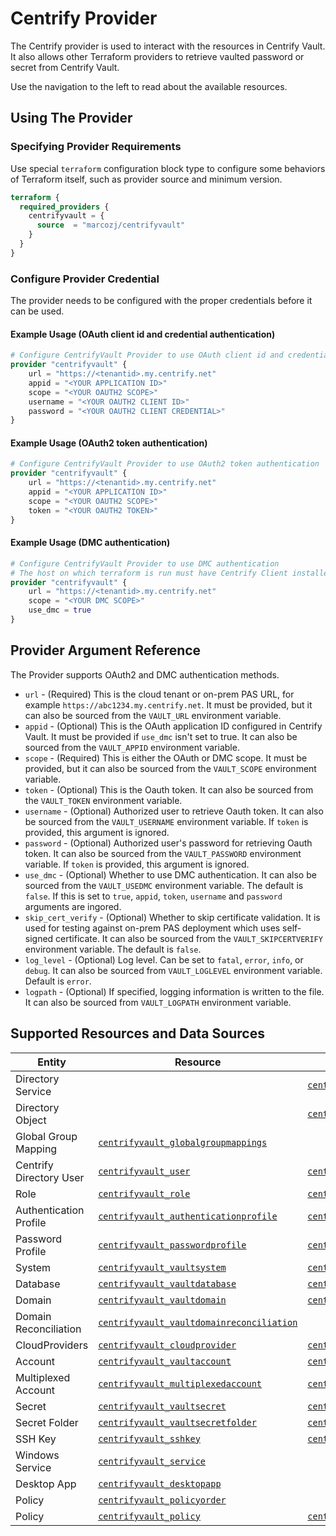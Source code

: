 # Centrify Provider

The Centrify provider is used to interact with the resources in Centrify Vault. It also allows other Terraform providers to retrieve vaulted password or secret from Centrify Vault.

Use the navigation to the left to read about the available resources.

## Using The Provider

### Specifying Provider Requirements

Use special `terraform` configuration block type to configure some behaviors of Terraform itself, such as provider source and minimum version.

```terraform
terraform {
  required_providers {
    centrifyvault = {
      source  = "marcozj/centrifyvault"
    }
  }
}
```

### Configure Provider Credential

The provider needs to be configured with the proper credentials before it can be used.

#### Example Usage (OAuth client id and credential authentication)

```terraform
# Configure CentrifyVault Provider to use OAuth client id and credential authentication
provider "centrifyvault" {
    url = "https://<tenantid>.my.centrify.net"
    appid = "<YOUR APPLICATION ID>"
    scope = "<YOUR OAUTH2 SCOPE>"
    username = "<YOUR OAUTH2 CLIENT ID>"
    password = "<YOUR OAUTH2 CLIENT CREDENTIAL>"
}
```

#### Example Usage (OAuth2 token authentication)

```terraform
# Configure CentrifyVault Provider to use OAuth2 token authentication
provider "centrifyvault" {
    url = "https://<tenantid>.my.centrify.net"
    appid = "<YOUR APPLICATION ID>"
    scope = "<YOUR OAUTH2 SCOPE>"
    token = "<YOUR OAUTH2 TOKEN>"
}
```

#### Example Usage (DMC authentication)

```terraform
# Configure CentrifyVault Provider to use DMC authentication
# The host on which terraform is run must have Centrify Client installed and enrolled into Centrify Vault
provider "centrifyvault" {
    url = "https://<tenantid>.my.centrify.net"
    scope = "<YOUR DMC SCOPE>"
    use_dmc = true
}
```

## Provider Argument Reference

The Provider supports OAuth2 and DMC authentication methods.

- `url` - (Required) This is the cloud tenant or on-prem PAS URL, for example `https://abc1234.my.centrify.net`. It must be provided, but it can also be sourced from the `VAULT_URL` environment variable.
- `appid` - (Optional) This is the OAuth application ID configured in Centrify Vault. It must be provided if `use_dmc` isn't set to true. It can also be sourced from the `VAULT_APPID` environment variable.
- `scope` - (Required) This is either the OAuth or DMC scope. It must be provided, but it can also be sourced from the `VAULT_SCOPE` environment variable.
- `token` - (Optional) This is the Oauth token. It can also be sourced from the `VAULT_TOKEN` environment variable.
- `username` - (Optional) Authorized user to retrieve Oauth token. It can also be sourced from the `VAULT_USERNAME` environment variable. If `token` is provided, this argument is ignored.
- `password` - (Optional) Authorized user's password for retrieving Oauth token. It can also be sourced from the `VAULT_PASSWORD` environment variable. If `token` is provided, this argument is ignored.
- `use_dmc` - (Optional) Whether to use DMC authentication. It can also be sourced from the `VAULT_USEDMC` environment variable. The default is `false`. If this is set to `true`, `appid`, `token`, `username` and `password` arguments are ingored.
- `skip_cert_verify` - (Optional) Whether to skip certificate validation. It is used for testing against on-prem PAS deployment which uses self-signed certificate. It can also be sourced from the `VAULT_SKIPCERTVERIFY` environment variable. The default is `false`.
- `log_level` - (Optional) Log level. Can be set to `fatal`, `error`, `info`, or `debug`. It can also be sourced from `VAULT_LOGLEVEL` environment variable. Default is `error`.
- `logpath` - (Optional) If specified, logging information is written to the file. It can also be sourced from `VAULT_LOGPATH` environment variable.

## Supported Resources and Data Sources

|  Entity  |  Resource  |  Data Source  |
| ---- | ---- | --- |
| Directory Service | | [`centrifyvault_directoryservice`](./data-sources/centrifyvault_directoryservice.md) |
| Directory Object | | [`centrifyvault_directoryobject`](./data-sources/centrifyvault_directoryobject.md) |
| Global Group Mapping | [`centrifyvault_globalgroupmappings`](./resources/centrifyvault_globalgroupmappings.md) | |
| Centrify Directory User | [`centrifyvault_user`](./resources/centrifyvault_user.md) | [`centrifyvault_user`](./data-sources/centrifyvault_user.md) |
| Role | [`centrifyvault_role`](./resources/centrifyvault_role.md) | [`centrifyvault_role`](./data-sources/centrifyvault_role.md) |
| Authentication Profile | [`centrifyvault_authenticationprofile`](./resources/centrifyvault_authenticationprofile.md) | [`centrifyvault_authenticationprofile`](./data-sources/centrifyvault_authenticationprofile.md) |
| Password Profile | [`centrifyvault_passwordprofile`](./resources/centrifyvault_passwordprofile.md) | [`centrifyvault_passwordprofile`](./data-sources/centrifyvault_passwordprofile.md) |
| System | [`centrifyvault_vaultsystem`](./resources/centrifyvault_vaultsystem.md) | [`centrifyvault_vaultsystem`](./data-sources/centrifyvault_vaultsystem.md) |
| Database | [`centrifyvault_vaultdatabase`](./resources/centrifyvault_vaultdatabase.md) | [`centrifyvault_vaultdatabase`](./data-sources/centrifyvault_vaultdatabase.md) |
| Domain | [`centrifyvault_vaultdomain`](./resources/centrifyvault_vaultdomain.md) | [`centrifyvault_vaultdomain`](./data-sources/centrifyvault_vaultdomain.md) |
| Domain Reconciliation | [`centrifyvault_vaultdomainreconciliation`](./resources/centrifyvault_vaultdomainreconciliation.md) | |
| CloudProviders | [`centrifyvault_cloudprovider`](./resources/centrifyvault_cloudprovider.md) | [`centrifyvault_cloudprovider`](./data-sources/centrifyvault_cloudprovider.md) |
| Account | [`centrifyvault_vaultaccount`](./resources/centrifyvault_vaultaccount.md) | [`centrifyvault_vaultaccount`](./data-sources/centrifyvault_vaultaccount.md) |
| Multiplexed Account | [`centrifyvault_multiplexedaccount`](./resources/centrifyvault_multiplexedaccount.md) | [`centrifyvault_multiplexedaccount`](./data-sources/centrifyvault_multiplexedaccount.md) |
| Secret | [`centrifyvault_vaultsecret`](./resources/centrifyvault_vaultsecret.md) | [`centrifyvault_vaultsecret`](./data-sources/centrifyvault_vaultsecret.md) |
| Secret Folder | [`centrifyvault_vaultsecretfolder`](./resources/centrifyvault_vaultsecretfolder.md) | [`centrifyvault_vaultsecretfolder`](./data-sources/centrifyvault_vaultsecretfolder.md) |
| SSH Key | [`centrifyvault_sshkey`](./resources/centrifyvault_sshkey.md) | [`centrifyvault_sshkey`](./data-sources/centrifyvault_sshkey.md) |
| Windows Service | [`centrifyvault_service`](./resources/centrifyvault_service.md) | |
| Desktop App | [`centrifyvault_desktopapp`](./resources/centrifyvault_desktopapp.md) | |
| Policy | [`centrifyvault_policyorder`](./resources/centrifyvault_policy.md) | |
| Policy | [`centrifyvault_policy`](./resources/centrifyvault_policy.md) | [`centrifyvault_policy`](./data-sources/centrifyvault_policy.md) |